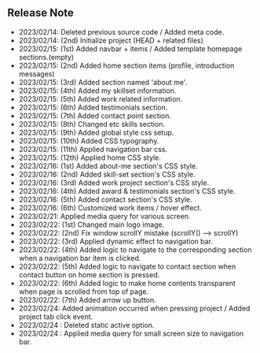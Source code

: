 ## Release Note

- 2023/02/14: Deleted previous source code / Added meta code.
- 2023/02/14: (2nd) Initialize project (HEAD + related files)
- 2023/02/15: (1st) Added navbar + items / Added template homepage sections.(empty)
- 2023/02/15: (2nd) Added home section items (profile, introduction messages)
- 2023/02/15: (3rd) Added section named 'about me'.
- 2023/02/15: (4th) Added my skillset information.
- 2023/02/15: (5th) Added work related information.
- 2023/02/15: (6th) Added testimonials section.
- 2023/02/15: (7th) Added contact point section.
- 2023/02/15: (8th) Changed etc skills section.
- 2023/02/15: (9th) Added global style css setup.
- 2023/02/15: (10th) Added CSS typography.
- 2023/02/15: (11th) Applied navigation bar css.
- 2023/02/15: (12th) Applied home CSS style.
- 2023/02/16: (1st) Added about-me section's CSS style.
- 2023/02/16: (2nd) Added skill-set section's CSS style.
- 2023/02/16: (3rd) Added work project section's CSS style.
- 2023/02/16: (4th) Added award & testimonials section's CSS style.
- 2023/02/16: (5th) Added contact section's CSS style.
- 2023/02/16: (6th) Customized work items / hover effect.
- 2023/02/21: Applied media query for various screen.
- 2023/02/22: (1st) Changed main logo image.
- 2023/02/22: (2nd) Fix window scrollY mistake (scrollY() --> scrollY)
- 2023/02/22: (3rd) Applied dynamic effect to navigation bar.
- 2023/02/22: (4th) Added logic to navigate to the corresponding section when a navigation bar item is clicked.
- 2023/02/22: (5th) Added logic to navigate to contact section when contact button on home section is pressed.
- 2023/02/22: (6th) Added logic to make home contents transparent when page is scrolled from top of page.
- 2023/02/22: (7th) Added arrow up button.
- 2023/02/24: Added animation occurred when pressing project / Added project tab click event.
- 2023/02/24 : Deleted static active option.
- 2023/02/24 : Applied media query for small screen size to navigation bar.
